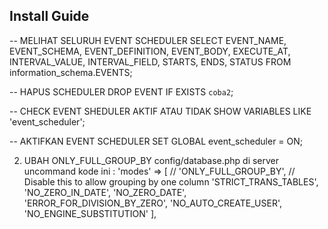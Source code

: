## Install Guide

-- MELIHAT SELURUH EVENT SCHEDULER
SELECT EVENT_NAME, EVENT_SCHEMA, EVENT_DEFINITION, EVENT_BODY, EXECUTE_AT, INTERVAL_VALUE, INTERVAL_FIELD, STARTS, ENDS, STATUS
FROM information_schema.EVENTS;

-- HAPUS SCHEDULER
DROP EVENT IF EXISTS `coba2`;

-- CHECK EVENT SHEDULER AKTIF ATAU TIDAK
SHOW VARIABLES LIKE 'event_scheduler';

-- AKTIFKAN EVENT SCHEDULER
SET GLOBAL event_scheduler = ON;

2. UBAH ONLY_FULL_GROUP_BY
   config/database.php
   di server uncommand kode ini :
   'modes' => [
   // 'ONLY_FULL_GROUP_BY', // Disable this to allow grouping by one column
   'STRICT_TRANS_TABLES',
   'NO_ZERO_IN_DATE',
   'NO_ZERO_DATE',
   'ERROR_FOR_DIVISION_BY_ZERO',
   'NO_AUTO_CREATE_USER',
   'NO_ENGINE_SUBSTITUTION'
   ],
